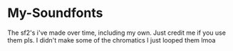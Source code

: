 # My-Soundfonts
The sf2's i've made over time, including my own. Just credit me if you use them pls. I didn't make some of the chromatics I just looped them lmoa
